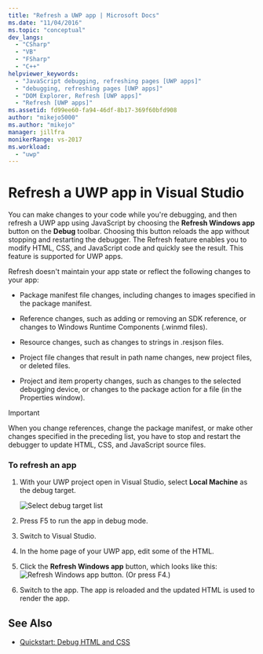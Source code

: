```yaml
---
title: "Refresh a UWP app | Microsoft Docs"
ms.date: "11/04/2016"
ms.topic: "conceptual"
dev_langs:
  - "CSharp"
  - "VB"
  - "FSharp"
  - "C++"
helpviewer_keywords:
  - "JavaScript debugging, refreshing pages [UWP apps]"
  - "debugging, refreshing pages [UWP apps]"
  - "DOM Explorer, Refresh [UWP apps]"
  - "Refresh [UWP apps]"
ms.assetid: fd99ee60-fa94-46df-8b17-369f60bfd908
author: "mikejo5000"
ms.author: "mikejo"
manager: jillfra
monikerRange: vs-2017
ms.workload:
  - "uwp"
---
```

# Refresh a UWP app in Visual Studio

 You can make changes to your code while you're debugging, and then refresh a UWP app using JavaScript by choosing the **Refresh Windows app** button on the **Debug** toolbar. Choosing this button reloads the app without stopping and restarting the debugger. The Refresh feature enables you to modify HTML, CSS, and JavaScript code and quickly see the result. This feature is supported for UWP apps.

 Refresh doesn't maintain your app state or reflect the following changes to your app:

- Package manifest file changes, including changes to images specified in the package manifest.

- Reference changes, such as adding or removing an SDK reference, or changes to Windows Runtime Components (.winmd files).

- Resource changes, such as changes to strings in .resjson files.

- Project file changes that result in path name changes, new project files, or deleted files.

- Project and item property changes, such as changes to the selected debugging device, or changes to the package action for a file (in the Properties window).

> [!IMPORTANT]
>  When you change references, change the package manifest, or make other changes specified in the preceding list, you have to stop and restart the debugger to update HTML, CSS, and JavaScript source files.

### To refresh an app

1. With your UWP project open in Visual Studio, select **Local Machine** as the debug target.

     ![Select debug target list](../debugger/media/js_select_target.png "JS_Select_Target")

3. Press F5 to run the app in debug mode.

4. Switch to Visual Studio.

5. In the home page of your UWP app, edit some of the HTML.

7. Click the **Refresh Windows app** button, which looks like this: ![Refresh Windows app button](../debugger/media/js_refresh.png "JS_Refresh"). (Or press F4.)

8. Switch to the app. The app is reloaded and the updated HTML is used to render the app.

## See Also
- [Quickstart: Debug HTML and CSS](../debugger/quickstart-debug-html-and-css.md)